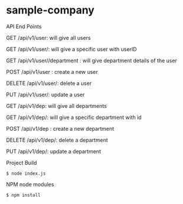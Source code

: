 # sample-company

API End Points

GET   /api/v1/user: will give all users 

GET   /api/v1/user/<userID>: will give a specific user with userID

GET   /api/v1/user/<userID>/department : will give department details of the user

POST  /api/v1/user : create a new user

DELETE  /api/v1/user/<userID>: delete a user
  
PUT   /api/v1/user/<userID>: update a user 
  

GET   /api/v1/dep: will give all departments 

GET   /api/v1/dep/<depID>: will give a specific department with id
  
POST  /api/v1/dep : create a new department

DELETE  /api/v1/dep/<depID>: delete a department
  
PUT   /api/v1/dep/<depID>: update a department 

Project Build

    $ node index.js
  
NPM node modules

    $ npm install
